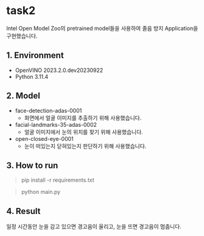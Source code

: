 # task2

Intel Open Model Zoo의 pretrained model들을 사용하여 졸음 방지 Application을 구현했습니다.

## 1. Environment
- OpenVINO 2023.2.0.dev20230922
- Python 3.11.4

## 2. Model
- face-detection-adas-0001
  - 화면에서 얼굴 이미지를 추출하기 위해 사용했습니다.
- facial-landmarks-35-adas-0002
  - 얼굴 이미지에서 눈의 위치를 찾기 위해 사용했습니다.
- open-closed-eye-0001
  - 눈이 떠있는지 닫혀있는지 판단하기 위해 사용했습니다.

## 3. How to run
> pip install -r requirements.txt

> python main.py


## 4. Result

일정 시간동안 눈을 감고 있으면 경고음이 울리고, 눈을 뜨면 경고음이 멈춥니다. 